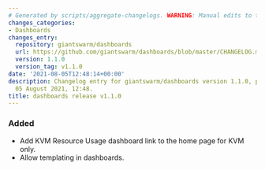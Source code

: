 ```yaml
---
# Generated by scripts/aggregate-changelogs. WARNING: Manual edits to this files will be overwritten.
changes_categories:
- Dashboards
changes_entry:
  repository: giantswarm/dashboards
  url: https://github.com/giantswarm/dashboards/blob/master/CHANGELOG.md#110---2021-08-05
  version: 1.1.0
  version_tag: v1.1.0
date: '2021-08-05T12:48:14+00:00'
description: Changelog entry for giantswarm/dashboards version 1.1.0, published on
  05 August 2021, 12:48.
title: dashboards release v1.1.0
---
```


### Added
- Add KVM Resource Usage dashboard link to the home page for KVM only.
- Allow templating in dashboards.
